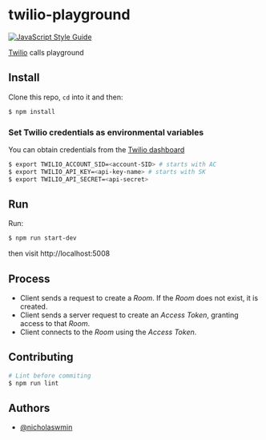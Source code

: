 # twilio-playground

[![JavaScript Style Guide](https://img.shields.io/badge/code_style-standard-brightgreen.svg)](https://standardjs.com)

[Twilio][twilio] calls playground

## Install

Clone this repo, `cd` into it and then:

```bash
$ npm install
```

### Set Twilio credentials as environmental variables

You can obtain credentials from the [Twilio dashboard][twilio-console]

```bash
$ export TWILIO_ACCOUNT_SID=<account-SID> # starts with AC
$ export TWILIO_API_KEY=<api-key-name> # starts with SK
$ export TWILIO_API_SECRET=<api-secret>
```

## Run

Run:

```bash
$ npm run start-dev
```

then visit http://localhost:5008

## Process

 - Client sends a request to create a *Room*. If the *Room* does not exist, it
   is created.
 - Client sends a server request to create an *Access Token*, granting access
   to that *Room*.
 - Client connects to the *Room* using the *Access Token*.

## Contributing

```bash
# Lint before commiting
$ npm run lint
```

## Authors

- [@nicholaswmin][nicholaswmin]

[twilio]: https://twilio.com
[twilio-console]: https://console.twilio.com/
[nicholaswmin]: https://github.com/nicholaswmin

